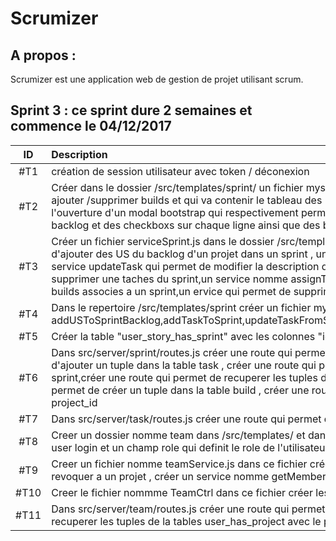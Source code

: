 Scrumizer
=========

A propos :
----------
Scrumizer est une application web de gestion de projet utilisant scrum.

Sprint 3 : ce sprint dure 2 semaines et commence le 04/12/2017
---------

|ID |Description|affecté|Etat|
|:-:|:----------|:---|:---|
|#T1|création de session utilisateur avec token / déconexion |no one|Todo|
|#T2|Créer dans le dossier /src/templates/sprint/ un fichier mysprint.html qui contient un bouton nomme builds un clique sur ce bouton entraine l'ouverture d'un modal dans lequel on affichera la liste des builds on pourra aussi ajouter /supprimer builds et qui va contenir le tableau des US du sprint,le tableau des taches du sprint et un bouton pour ajouter des US du backlog , un bouton pour créer une taches un clique sur ces boutons entraine l'ouverture d'un modal bootstrap qui respectivement permet d'ajouter des US du backlog dans le mini backlog du sprint et de créer une tache dans le sprint ndans le formulaire d'ajout de US dans le sprint nous aurons le backlog et des checkboxs sur chaque ligne ainsi que des boutons (submit,cancel),  dans le formulaire de creation d'une nouvelle tache nous aurons les champs suivants description ainsi que des boutons (submit,cancel)|Cheikh|Todo|
|#T3|Créer un fichier serviceSprint.js dans le dossier /src/templates/sprint/ et dans ce fichier créer les services nomme addTaskToSprint qui permet d'ajouter une tache au sprint ,un service addUsToSprintBacklog qui permet d'ajouter des US du backlog d'un projet dans un sprint , un service getTaskFromSprint qui permet de récupérer les tâches d'un sprint d'un sprint, un service getUsFromSprint qui permet de récupérer les US d'un sprint,un service updateTask qui permet de modifier la description d'une tache et l'etat,un service deleteFromSprintBaacklog qui permet de   supprimer un US du mini backlog,un service nomme deleteTaskFromSprint qui permet de supprimer une taches du sprint,un service nomme assignTask qui permet a un membre d'un projet de s'assigner une tache,un service addBuild qui permet d'ajouter une nouveau build,un service qui permet de recuperer les builds associes a un sprint,un ervice qui permet de supprimer un build|Baldepro|Todo|
|#T4|Dans le repertoire /src/templates/sprint créer un fichier mySprintCtrl et dans ce fichier créer un controlleur nommé mySprintCtrl qui contient les fonctions les fonctions suivantes : addUSToSprintBacklog,addTaskToSprint,updateTaskFromSprint,deleteTaskFromSprint,deleteUsFromSprintBackog,getTaskFromSprint,getUsFromSprintBacklog,assignTask,addBuild,deleteBuildFromSprint,getAllBuildFromSprint |Baldepro|Todo|
|#T5|Créer la table "user_story_has_sprint"  avec les colonnes "id", "user_story_id", "sprint_id"|sebBielawski|Todo|
|#T6|Dans src/server/sprint/routes.js créer une route qui permet d'ajouter un tuple dans la table "user_story_has_sprint" ,créer une route qui permet de supprimer un tuple dans la table Sprint_has_US , créer une route qui permet d'ajouter un tuple dans la table task , créer une route qui permet de supprimer un tuple dans la table task ,créer une route qui permet de recuperer toutes les tuples de la table Task en donnant comme parametre l'id du sprint,créer une route qui permet de recuperer les tuples de la table Sprint_has_US en donnant les parametres project_Id et sprintId,créer une route qui permet de mettre a jour un tuple dans la table Task ,créer une route qui permet de créer un tuple dans la table build , créer une route qui permet de supprimer un tuple dans la table build ,créer une route qui permet de recuperer un tuple dans la table build avec comme parametre sprint_id et project_id |Baldepro|Todo|
|#T7|Dans src/server/task/routes.js créer une route qui permet d'ajouter un tuple dans la table "user_story_has_sprint", |Cheikh|Todo|
|#T8|Creer un dossier nomme team dans /src/templates/ et dans ce dossier créer un fichier team.html dans lequel on aura un formulaire permettant d'ajouter un nouveau membre a un projet dans ce forumalire on aura un champ user login et un champ role qui definit le role de l'utilisateur dans le projet  Sprint_has_US qui contient 3 colonnes project_id,sprint_id,sprint_id et un tableau qui permet d'afficher les membres du projet|no one|Todo|
|#T9|Creer un fichier nomme teamService.js dans ce fichier créer un service addNewMember qui permet d'ajouter un nouveau membre a un projet , créer un service nomme revokFromProject qui permet a un utilisateur de se revoquer a un projet , créer un service nomme getMember qui permet de recuperer les membres d'un projet |no one|Todo|
|#T10|Creer le fichier nommme TeamCtrl dans ce fichier créer les fonctions addMember,getMembers,revokMemberFromProject.   |no one|Todo|
|#T11|Dans src/server/team/routes.js créer une route qui permet d'ajouter un tuple dans la table "user_has_project" , créer une route qui permet de supprimer un tuple dans la table "user_has_project", créer une route qui permet de recuperer les tuples de la tables user_has_project avec le parametre project_id,créer  |no one|Todo|


